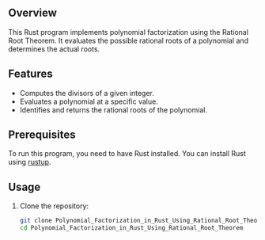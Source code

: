 ## Overview
This Rust program implements polynomial factorization using the Rational Root Theorem. It evaluates the possible rational roots of a polynomial and determines the actual roots.

## Features

- Computes the divisors of a given integer.
- Evaluates a polynomial at a specific value.
- Identifies and returns the rational roots of the polynomial.

## Prerequisites

To run this program, you need to have Rust installed. You can install Rust using [rustup](https://rustup.rs/).

## Usage

1. Clone the repository:

   ```bash
   git clone Polynomial_Factorization_in_Rust_Using_Rational_Root_Theorem.git
   cd Polynomial_Factorization_in_Rust_Using_Rational_Root_Theorem
